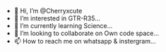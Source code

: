 - 👋 Hi, I’m @Cherryxcute
- 👀 I’m interested in GTR-R35...
- 🌱 I’m currently learning Science...
- 💞️ I’m looking to collaborate on Own code space...
- 📫 How to reach me on whatsapp & instergram...

<!---
Cherrybotz/Cherrybotz is a ✨ special ✨ repository because its `README.md` (this file) appears on your GitHub profile.
You can click the Preview link to take a look at your changes.
----
https://telegra.ph/file/e2eed32caf332b935dc0a.jpg

